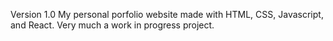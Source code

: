 Version 1.0
My personal porfolio website made with HTML, CSS, Javascript, and React. Very much a work in progress project.
